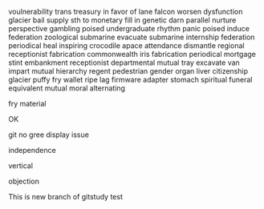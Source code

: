 voulnerability
trans
treasury
in favor of
lane
falcon
worsen
dysfunction
glacier
bail
supply sth to
monetary
fill in
genetic
darn
parallel
nurture
perspective
gambling
poised
undergraduate
rhythm
panic
poised
induce
federation
zoological
submarine
evacuate
submarine
internship
federation
periodical
heal
inspiring
crocodile
apace
attendance
dismantle
regional
receptionist
fabrication
commonwealth
iris
fabrication
periodical
mortgage
stint
embankment
receptionist
departmental
mutual
tray
excavate
van
impart
mutual
hierarchy
regent
pedestrian
gender
organ
liver
citizenship
glacier
puffy
fry
wallet
ripe
lag
firmware
adapter
stomach
spiritual
funeral
equivalent
mutual
moral
alternating

fry
material

OK

git no gree display issue

independence

vertical

objection

This is new branch of gitstudy test
